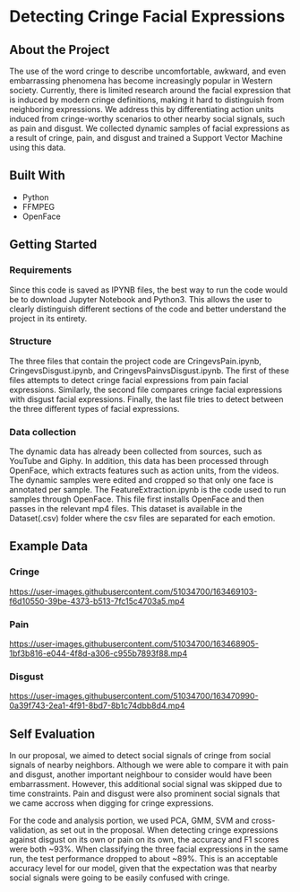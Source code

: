 # Detecting Cringe Facial Expressions

## About the Project

The use of the word cringe to describe uncomfortable, awkward, and even embarrassing phenomena has become increasingly popular in Western society. Currently, there is limited research around the facial expression that is induced by modern cringe definitions, making it hard to distinguish from neighboring expressions. We address this by differentiating action units induced from cringe-worthy scenarios to other nearby social signals, such as pain and disgust. We collected dynamic samples of facial expressions as a result of cringe, pain, and disgust and trained a Support Vector Machine using this data.

## Built With
* Python
* FFMPEG
* OpenFace

## Getting Started

### Requirements

Since this code is saved as IPYNB files, the best way to run the code would be to download Jupyter Notebook and Python3. This allows the user to clearly distinguish different sections of the code and better understand the project in its entirety. 

### Structure

The three files that contain the project code are CringevsPain.ipynb, CringevsDisgust.ipynb, and CringevsPainvsDisgust.ipynb. The first of these files attempts to detect cringe facial expressions from pain facial expressions. Similarly, the second file compares cringe facial expressions with disgust facial expressions. Finally, the last file tries to detect between the three different types of facial expressions. 

### Data collection
The dynamic data has already been collected from sources, such as YouTube and Giphy. In addition, this data has been processed through OpenFace, which extracts features such as action units, from the videos. The dynamic samples were edited and cropped so that only one face is annotated per sample. The FeatureExtraction.ipynb is the code used to run samples through OpenFace. This file first installs OpenFace and then passes in the relevant mp4 files. This dataset is available in the Dataset(.csv) folder where the csv files are separated for each emotion. 

## Example Data
 
### Cringe

https://user-images.githubusercontent.com/51034700/163469103-f6d10550-39be-4373-b513-7fc15c4703a5.mp4

### Pain

https://user-images.githubusercontent.com/51034700/163468905-1bf3b816-e044-4f8d-a306-c955b7893f88.mp4

### Disgust

https://user-images.githubusercontent.com/51034700/163470990-0a39f743-2ea1-4f91-8bd7-8b1c74dbb8d4.mp4


## Self Evaluation

In our proposal, we aimed to detect social signals of cringe from social signals of nearby neighbors. Although we were able to compare it with pain and disgust, another important neighbour to consider would have been embarrassment. However, this additional social signal was skipped due to time constraints. Pain and disgust were also prominent social signals that we came accross when digging for cringe expressions. 

For the code and analysis portion, we used PCA, GMM, SVM and cross-validation, as set out in the proposal. When detecting cringe expressions against disgust on its own or pain on its own, the accuracy and F1 scores were both ~93%. When classifying the three facial expressions in the same run, the test performance dropped to about ~89%. This is an acceptable accuracy level for our model, given that the expectation was that nearby social signals were going to be easily confused with cringe. 

